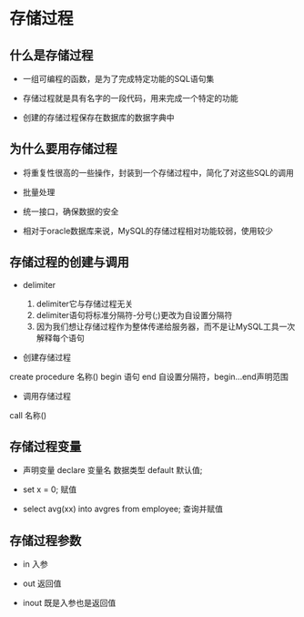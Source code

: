 # 存储过程

## 什么是存储过程

- 一组可编程的函数，是为了完成特定功能的SQL语句集

- 存储过程就是具有名字的一段代码，用来完成一个特定的功能

- 创建的存储过程保存在数据库的数据字典中

## 为什么要用存储过程

- 将重复性很高的一些操作，封装到一个存储过程中，简化了对这些SQL的调用

- 批量处理

- 统一接口，确保数据的安全

- 相对于oracle数据库来说，MySQL的存储过程相对功能较弱，使用较少

## 存储过程的创建与调用

- delimiter

    1. delimiter它与存储过程无关
    2. delimiter语句将标准分隔符-分号(;)更改为自设置分隔符
    3. 因为我们想让存储过程作为整体传递给服务器，而不是让MySQL工具一次解释每个语句

- 创建存储过程

create procedure 名称() begin 语句 end 自设置分隔符，begin...end声明范围

- 调用存储过程

call 名称()

## 存储过程变量

- 声明变量 declare 变量名 数据类型 default 默认值;

- set x = 0; 赋值

- select avg(xx) into avgres from employee; 查询并赋值

## 存储过程参数

- in 入参

- out 返回值

- inout 既是入参也是返回值